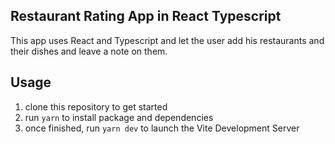 ## Restaurant Rating App in React Typescript

This app uses React and Typescript and let the user add his restaurants and their dishes and leave a note on them.

## Usage

1. clone this repository to get started
1. run `yarn` to install package and dependencies
1. once finished, run `yarn dev` to launch the Vite Development Server
